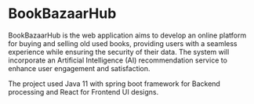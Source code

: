 # BookBazaarHub

BookBazaarHub is the web application aims to develop an online platform for buying and selling old used books, providing users 
with a seamless experience while ensuring the security of their data. The system will incorporate an 
Artificial Intelligence (AI) recommendation service to enhance user engagement and satisfaction.

The project used Java 11 with spring boot framework for Backend processing and React for Frontend UI designs.
